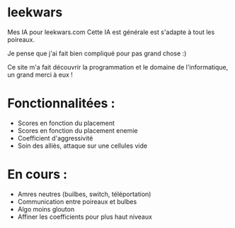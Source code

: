 # leekwars
Mes IA pour leekwars.com
Cette IA est générale est s'adapte à tout les poireaux.

Je pense que j'ai fait bien compliqué pour pas grand chose :)

Ce site m'a fait découvrir la programmation et le domaine de l'informatique, un grand merci à eux !
# Fonctionnalitées :
- Scores en fonction du placement
- Scores en fonction du placement enemie
- Coefficient d'aggressivité
- Soin des alliès, attaque sur une cellules vide

# En cours :
- Amres neutres (builbes, switch, téléportation)
- Communication entre poireaux et bulbes
- Algo moins glouton
- Affiner les coefficients pour plus haut niveaux
